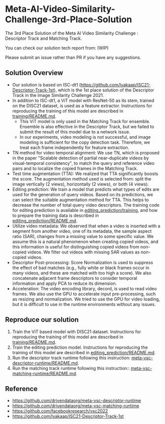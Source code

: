 # Meta-AI-Video-Similarity-Challenge-3rd-Place-Solution

The 3rd Place Solution of the Meta AI Video Similarity Challenge : Descriptor Track and Matching Track.

You can check our solution tech report from: (WIP)

Please submit an issue rather than PR if you have any suggestions.

## Solution Overview

- Our solution is based on ISC-dt1 (https://github.com/lyakaap/ISC21-Descriptor-Track-1st), which is the 1st place solution of the Descriptor Track in the Image Similarity Challenge 2021.
- In addition to ISC-dt1, a ViT model with ResNet-50 as its stem, trained on the DISC21 dataset, is used as a feature extractor. Instructions for reproducing the training of this model are described in [training/README.md](training/README.md).
  - This ViT model is only used in the Matching Track for ensemble. Ensemble is also effective in the Descriptor Track, but we failed to submit the result of this model due to a network issue.
  - In our experiments, video modeling is not successful, and image modeling is sufficient for the copy detection task. Therefore, we treat each frame independently for feature extraction.
- TN method for video temporal alignment: We use TN, which is proposed in the paper "Scalable detection of partial near-duplicate videos by visual-temporal consistency", to match the query and reference video pairs and to localize the copied frames in the Matching Track.
- Test time augmentation (TTA): We realized that TTA significantly boosts the score. The augmentation method used is selected from: split the image vertically (2 views), horizontally (2 views), or both (4 views).
- Editing prediction: We train a model that predicts what types of edits are used for the generation of query videos. Based on its predictions, we can select the suitable augmentation method for TTA. This helps to decrease the number of total query video descriptors. The training code for editing prediction is available in [editing_prediction/training](editing_prediction/training), and how to prepare the training data is described in [editing_prediction/README.md](editing_prediction/README.md).
- Utilize video metadata: We observed that when a video is inserted with a segment from another video, one of its metadata, the sample aspect ratio (SAR), changes from a missing value to some specific value. We assume this is a natural phenomenon when creating copied videos, and this information is useful for distinguishing copied videos from non-copied videos. We filter out videos with missing SAR values as non-copied videos.
- Descriptor Post-processing: Score Normalization is used to suppress the effect of bad matches (e.g., fully white or black frames occur in many videos, and these are matched with too high a score). We also concatenate adjacent frame descriptors to consider temporal information and apply PCA to reduce its dimension.
- Acceleration: The video encoding library, decord, is used to read video frames. We also use the GPU to accelerate input pre-processing, such as resizing and normalization. We tried to use the GPU for video loading, but it is difficult to use in the runtime environments without any issues.

<!-- - training: see [training/README.md](training/README.md) -->
<!-- - reproduce descriptor track: see [meta-vsc-descriptor-runtime/README.md](meta-vsc-descriptor-runtime/README.md) -->
<!-- - reproduce matching track: see [meta-vsc-matching-runtime/README.md](meta-vsc-matching-runtime/README.md) -->

## Reproduce our solution

1. Train the ViT based model with DISC21 dataset. Instructions for reproducing the training of this model are described in [training/README.md](training/README.md).
2. Train the editing prediction model. Instructions for reproducing the training of this model are described in [editing_prediction/README.md](editing_prediction/README.md).
3. Run the descriptor track runtime following this instruction: [meta-vsc-descriptor-runtime/README.md](meta-vsc-descriptor-runtime/README.md).
4. Run the matching track runtime following this instruction:: [meta-vsc-matching-runtime/README.md](meta-vsc-matching-runtime/README.md).

## Reference
- https://github.com/drivendataorg/meta-vsc-descriptor-runtime
- https://github.com/drivendataorg/meta-vsc-matching-runtime
- https://github.com/facebookresearch/vsc2022
- https://github.com/lyakaap/ISC21-Descriptor-Track-1st
